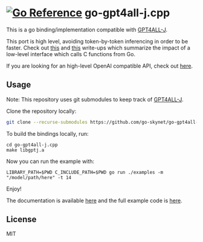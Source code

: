 # [![Go Reference](https://pkg.go.dev/badge/github.com/go-skynet/go-gpt4all-j.cpp.svg)](https://pkg.go.dev/github.com/go-skynet/go-gpt4all-j.cpp) go-gpt4all-j.cpp

This is a go binding/implementation compatible with [GPT4ALL-J](https://github.com/nomic-ai/gpt4all).

This port is high level, avoiding token-by-token inferencing in order to be faster. Check out [this](https://about.sourcegraph.com/blog/go/gophercon-2018-adventures-in-cgo-performance) and [this](https://www.cockroachlabs.com/blog/the-cost-and-complexity-of-cgo/) write-ups which summarize the impact of a low-level interface which calls C functions from Go.

If you are looking for an high-level OpenAI compatible API, check out [here](https://github.com/go-skynet/llama-cli).

## Usage

Note: This repository uses git submodules to keep track of [GPT4ALL-J](https://github.com/nomic-ai/gpt4all).

Clone the repository locally:

```bash
git clone --recurse-submodules https://github.com/go-skynet/go-gpt4all-j.cpp
```

To build the bindings locally, run:

```
cd go-gpt4all-j.cpp
make libgptj.a
```

Now you can run the example with:

```
LIBRARY_PATH=$PWD C_INCLUDE_PATH=$PWD go run ./examples -m "/model/path/here" -t 14
```

Enjoy!

The documentation is available [here](https://pkg.go.dev/github.com/go-skynet/go-gpt4all-j.cpp) and the full example code is [here](https://github.com/go-skynet/go-llama.cpp/blob/master/examples/main.go).

## License

MIT
